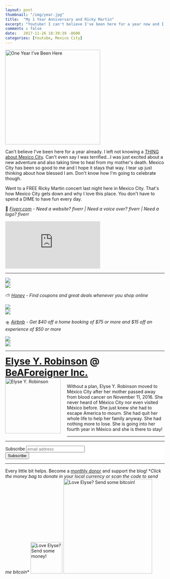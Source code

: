 ```yaml
---
layout: post
thumbnail: "/img/year.jpg"
title:  "My 1 Year Anniversary and Ricky Martin"
excerpt: "Youtube! I can't believe I've been here for a year now and I celebrated with a FREE Ricky Martin concert."
comments : false
date:   2017-11-26 18:39:39 -0600
categories: [Youtube, Mexico City]
---
```


<img src="/img/year.jpg" width="300" height="300" alt="One Year I've Been Here">

Can't believe I've been here for a year already. I left not knowing a <a href="https://elyserobinson.com/about" target="_blank">THING about Mexico City</a>. Can't even say I was terrified...I was just excited about a new adventure and also taking time to heal from my mother's death. Mexico City has been so good to me and I hope it stays that way. I tear up just thinking about how blessed I am. Don't know how I'm going to celebrate though.

Went to a FREE Ricky Martin concert last night here in Mexico City. That's how Mexico City gets down and why I love this place. You don't have to spend a DIME to have fun every day.

💎 <i><a href="https://www.awin1.com/awclick.php?gid=383744&mid=6288&awinaffid=323811&linkid=2587800&clickref=" target="_blank">Fiverr.com</a> - Need a website? fiverr | Need a voice over? fiverr | Need a logo? fiverr</i><br>

<iframe src="https://www.youtube.com/embed/apjFfkRnrLc" frameborder="0" allow="accelerometer; autoplay; encrypted-media; gyroscope; picture-in-picture" allowfullscreen></iframe>

<hr>

<picture>
  <source srcset="/img/ricky martin (1).webp" type="image/webp">
  <source srcset="/img/ricky martin (1).jpg" type="image/jpeg">
<img src="/img/ricky martin (1).jpg">
</picture>
<br>

<picture>
  <source srcset="/img/ricky martin (2).webp" type="image/webp">
  <source srcset="/img/ricky martin (2).jpg" type="image/jpeg">
<img src="/img/ricky martin (2).jpg">
</picture>
<br>

⛅ <i><a href="https://joinhoney.com/ref/759tu9o" target="_blank">Honey</a> - Find coupons and great deals whenever you shop online</i><br>

<picture>
  <source srcset="/img/ricky martin (3).webp" type="image/webp">
  <source srcset="/img/ricky martin (3).jpg" type="image/jpeg">
<img src="/img/ricky martin (3).jpg">
</picture>
<br>

<picture>
  <source srcset="/img/ricky martin (4).webp" type="image/webp">
  <source srcset="/img/ricky martin (4).jpg" type="image/jpeg">
<img src="/img/ricky martin (4).jpg">
</picture>
<br>

🛸 <i><a href="https://www.airbnb.com/c/elyser93?currency=USD" target="_blank">Airbnb</a> - Get $40 off a home booking of $75 or more and $15 off an experience of $50 or more</i><br>

<picture>
  <source srcset="/img/ricky martin (5).webp" type="image/webp">
  <source srcset="/img/ricky martin (5).jpg" type="image/jpeg">
<img src="/img/ricky martin (5).jpg">
</picture>
<br>

<picture>
  <source srcset="/img/ricky martin (6).webp" type="image/webp">
  <source srcset="/img/ricky martin (6).jpg" type="image/jpeg">
<img src="/img/ricky martin (6).jpg">
</picture>
<br>

<hr>

<div style="font-size: 30px; font-weight: bold;"><a href="https://elyserobinson.com" target="_blank">Elyse Y. Robinson</a> @ <a href="https://www.beaforeigner.com" target="_blank">BeAForeigner Inc.</a></div>
<div style="float: left; padding: 0 20px 20px 0;"><img src="/img/me86.gif" width="175" height="175" alt="Elyse Y. Robinson"></div>
<br>
Without a plan, Elyse Y. Robinson moved to México City after her mother passed away from blood cancer on November 11, 2016. She never heard of México City nor even visited México before. She just knew she had to escape America to mourn. She had quit her whole life to help her family anyway. She had nothing more to lose. She is going into her fourth year in México and she is there to stay!

<hr>

<div class="sharethis-inline-share-buttons"></div>

<hr>

<!-- Begin Mailchimp Signup Form -->
<link href="//cdn-images.mailchimp.com/embedcode/horizontal-slim-10_7.css" rel="stylesheet" type="text/css">
<style type="text/css">
	#mc_embed_signup{background:#fff; clear:left; font:14px Helvetica,Arial,sans-serif; width:100%;}
	/* Add your own Mailchimp form style overrides in your site stylesheet or in this style block.
	   We recommend moving this block and the preceding CSS link to the HEAD of your HTML file. */
</style>
<div id="mc_embed_signup">
<form action="https://elyserobinson.us14.list-manage.com/subscribe/post?u=d8681ae8829338461cc453b4a&amp;id=f1fd37520f" method="post" id="mc-embedded-subscribe-form" name="mc-embedded-subscribe-form" class="validate" target="_blank" novalidate>
    <div id="mc_embed_signup_scroll">
	<label for="mce-EMAIL">Subscribe</label>
	<input type="email" value="" name="EMAIL" class="email" id="mce-EMAIL" placeholder="email address" required>
    <!-- real people should not fill this in and expect good things - do not remove this or risk form bot signups-->
    <div style="position: absolute; left: -5000px;" aria-hidden="true"><input type="text" name="b_d8681ae8829338461cc453b4a_f1fd37520f" tabindex="-1" value=""></div>
    <div class="clear"><input type="submit" value="Subscribe" name="subscribe" id="mc-embedded-subscribe" class="button"></div>
    </div>
</form>
</div>

<!--End mc_embed_signup-->

<hr>

<div class="text-align: center">
Every little bit helps. Become a <a href="https://liberapay.com/elyserobinson" target="_blank">monthly donor</a> and support the blog! *<i>Click the money bag to donate in your local currency or scan the code to send me bitcoin</i>*
<a href="https://liberapay.com/elyserobinson" target="_blank"><img src="/img/419_money_bag_BTC_solid.gif" width="100" height="100" alt="Love Elyse? Send some money!"></a>

<picture>
  <source srcset="/img/bitcoin.webp" type="image/webp">
  <source srcset="/img/bitcoin.jpeg" type="image/jpeg">
  <img src="/img/bitcoin.jpeg" width="280" height="300" alt="Love Elyse? Send some bitcoin!">
</picture>
</div>
